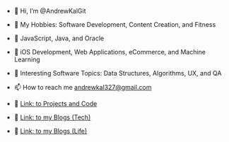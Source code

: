 - 👋 Hi, I’m @AndrewKalGit
- 👀 My Hobbies: Software Development, Content Creation, and Fitness
- 🌱 JavaScript, Java, and Oracle
- 🌻 iOS Development, Web Applications, eCommerce, and Machine Learning
- 🧐 Interesting Software Topics: Data Structures, Algorithms, UX, and QA

- 📫 How to reach me andrewkal327@gmail.com
- 🔗 [Link: to Projects and Code]([https://github.com/AndrewKalGit/Public-Directory/blob/main/README.md]) 

- 📲 [Link: to my Blogs (Tech)]([https://dev.to/morethan2searches])
- 📘 [Link: to my Blogs (Life)]([https://andkal.blog)

<!---
AndrewKalGit/AndrewKalGit is a ✨ special ✨ repository because its `README.md` (this file) appears on your GitHub profile.
You can click the Preview link to take a look at your changes.
--->
